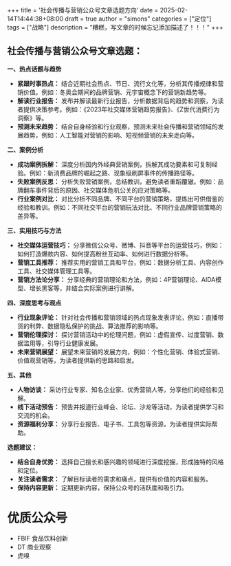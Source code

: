 +++
title = '社会传播与营销公众号文章选题方向'
date = 2025-02-14T14:44:38+08:00
draft = true
author = "simons"
categories = ["定位"]
tags = ["战略"]
description = "糟糕，写文章的时候忘记添加描述了！！！"
+++

## 社会传播与营销公众号文章选题：

**一、热点话题与趋势**

* **紧跟时事热点：** 结合近期社会热点、节日、流行文化等，分析其传播规律和营销价值。例如：冬奥会期间的品牌营销、元宇宙概念下的营销新趋势等。
* **解读行业报告：**  发布并解读最新行业报告，分析数据背后的趋势和洞察，为读者提供决策参考。例如：《2023年社交媒体营销趋势报告》、《Z世代消费行为洞察》等。
* **预测未来趋势：**  结合自身经验和行业观察，预测未来社会传播和营销领域的发展趋势，例如：人工智能对营销的影响、短视频营销的未来走向等。

**二、案例分析**

* **成功案例拆解：**  深度分析国内外经典营销案例，拆解其成功要素和可复制经验。例如：新消费品牌的崛起之路、现象级刷屏事件的传播路径等。
* **失败案例反思：**  分析失败营销案例，总结教训，避免读者重蹈覆辙。例如：品牌翻车事件背后的原因、社交媒体危机公关的应对策略等。
* **行业案例对比：**  对比分析不同品牌、不同平台的营销策略，提炼出可供借鉴的经验和教训。例如：不同社交平台的营销玩法对比、不同行业品牌营销策略的差异等。

**三、实用技巧与方法**

* **社交媒体运营技巧：**  分享微信公众号、微博、抖音等平台的运营技巧，例如：如何打造爆款内容、如何提高粉丝互动率、如何进行数据分析等。
* **营销工具推荐：**  推荐实用的营销工具和平台，例如：数据分析工具、内容创作工具、社交媒体管理工具等。
* **营销方法论分享：**  分享经典的营销理论和方法，例如：4P营销理论、AIDA模型、增长黑客等，并结合实际案例进行讲解。

**四、深度思考与观点**

* **行业现象评论：**  针对社会传播和营销领域的热点现象发表评论，例如：直播带货的利弊、数据隐私保护的挑战、算法推荐的影响等。
* **营销伦理探讨：**  探讨营销活动中的伦理问题，例如：虚假宣传、过度营销、数据滥用等，引导行业健康发展。
* **未来营销展望：**  展望未来营销的发展方向，例如：个性化营销、体验式营销、价值观营销等，为读者提供新的思路和启发。

**五、其他**

* **人物访谈：**  采访行业专家、知名企业家、优秀营销人等，分享他们的经验和见解。
* **线下活动预告：**  预告并报道行业峰会、论坛、沙龙等活动，为读者提供学习和交流的机会。
* **资源福利分享：**  分享行业报告、电子书、工具包等资源，为读者提供实际帮助。

**选题建议：**

* **结合自身优势：**  选择自己擅长和感兴趣的领域进行深度挖掘，形成独特的风格和定位。
* **关注读者需求：**  了解目标读者的需求和痛点，提供有价值的内容和服务。
* **保持内容更新：**  定期更新内容，保持公众号的活跃度和吸引力。


# 优质公众号

- FBIF 食品饮料创新
- DT 商业观察
- 虎嗅
